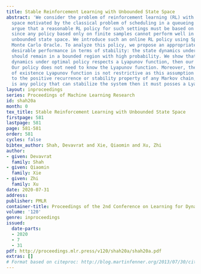```yaml
---
title: Stable Reinforcement Learning with Unbounded State Space
abstract: 'We consider the problem of reinforcement learning (RL) with unbounded state
  space motivated by the classical problem of scheduling in a queueing network. We
  argue that a reasonable RL policy for such settings must be based on online training,
  since any policy based only on finite samples cannot perform well in the entire
  unbounded state space. We introduce such an online RL policy using Sparse-Sampling-based
  Monte Carlo Oracle. To analyze this policy, we propose an appropriate notion of
  desirable performance in terms of stability: the state dynamics under the policy
  should remain in a bounded region with high probability. We show that if the system
  dynamics under optimal policy respects a Lyapunov function, then our policy is stable.
  Our policy does not need to know the Lyapunov function. Moreover, the assumption
  of existence Lyapunov function is not restrictive as this assumption is equivalent
  to the positive recurrence or stability property of any Markov chain, i.e., if there
  is any policy that can stabilize the system then it must posses a Lyapunov function.'
layout: inproceedings
series: Proceedings of Machine Learning Research
id: shah20a
month: 0
tex_title: Stable Reinforcement Learning with Unbounded State Space
firstpage: 581
lastpage: 581
page: 581-581
order: 581
cycles: false
bibtex_author: Shah, Devavrat and Xie, Qiaomin and Xu, Zhi
author:
- given: Devavrat
  family: Shah
- given: Qiaomin
  family: Xie
- given: Zhi
  family: Xu
date: 2020-07-31
address: 
publisher: PMLR
container-title: Proceedings of the 2nd Conference on Learning for Dynamics and Control
volume: '120'
genre: inproceedings
issued:
  date-parts:
  - 2020
  - 7
  - 31
pdf: http://proceedings.mlr.press/v120/shah20a/shah20a.pdf
extras: []
# Format based on citeproc: http://blog.martinfenner.org/2013/07/30/citeproc-yaml-for-bibliographies/
---
```

